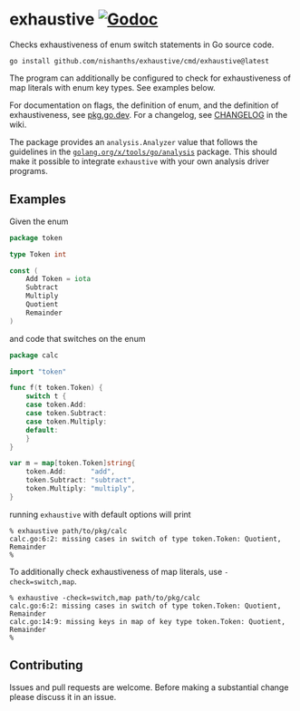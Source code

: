 # exhaustive [![Godoc][godoc-svg]][repo]

Checks exhaustiveness of enum switch statements in Go source code.

```
go install github.com/nishanths/exhaustive/cmd/exhaustive@latest
```

The program can additionally be configured to check for exhaustiveness
of map literals with enum key types. See examples below.

For documentation on flags, the definition of enum, and the definition
of exhaustiveness, see [pkg.go.dev][godoc-doc]. For a changelog, see
[CHANGELOG][changelog] in the wiki.

The package provides an `analysis.Analyzer` value that follows the
guidelines in the [`golang.org/x/tools/go/analysis`][xanalysis] package.
This should make it possible to integrate `exhaustive` with your own
analysis driver programs.

## Examples

Given the enum

```go
package token

type Token int

const (
	Add Token = iota
	Subtract
	Multiply
	Quotient
	Remainder
)
```

and code that switches on the enum

```go
package calc

import "token"

func f(t token.Token) {
	switch t {
	case token.Add:
	case token.Subtract:
	case token.Multiply:
	default:
	}
}

var m = map[token.Token]string{
	token.Add:      "add",
	token.Subtract: "subtract",
	token.Multiply: "multiply",
}
```

running `exhaustive` with default options will print

```
% exhaustive path/to/pkg/calc
calc.go:6:2: missing cases in switch of type token.Token: Quotient, Remainder
%
```

To additionally check exhaustiveness of map literals, use
`-check=switch,map`.

```
% exhaustive -check=switch,map path/to/pkg/calc
calc.go:6:2: missing cases in switch of type token.Token: Quotient, Remainder
calc.go:14:9: missing keys in map of key type token.Token: Quotient, Remainder
%
```

## Contributing

Issues and pull requests are welcome. Before making a substantial
change please discuss it in an issue.

[repo]: https://pkg.go.dev/github.com/nishanths/exhaustive
[godoc-svg]: https://pkg.go.dev/badge/github.com/nishanths/exhaustive.svg
[godoc-doc]: https://pkg.go.dev/github.com/nishanths/exhaustive#section-documentation
[xanalysis]: https://pkg.go.dev/golang.org/x/tools/go/analysis
[changelog]: https://github.com/nishanths/exhaustive/wiki/CHANGELOG
[issue-typeparam]: https://github.com/nishanths/exhaustive/issues/31
